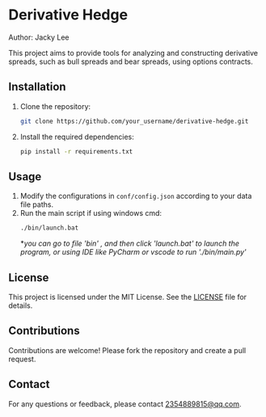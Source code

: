 # Derivative Hedge

Author: Jacky Lee

This project aims to provide tools for analyzing and constructing derivative spreads, such as bull spreads and bear spreads, using options contracts.

## Installation

1. Clone the repository:
   ```bash
   git clone https://github.com/your_username/derivative-hedge.git
   ```
2. Install the required dependencies:
   ```bash
   pip install -r requirements.txt
   ```

## Usage

1. Modify the configurations in `conf/config.json` according to your data file paths.
2. Run the main script if using windows cmd:
   ```bash
   ./bin/launch.bat
   ```
   **you can go to file 'bin' , and then click 'launch.bat' to launch the program, or using IDE like PyCharm or vscode to run './bin/main.py'*

## License

This project is licensed under the MIT License. See the [LICENSE](LICENSE) file for details.

## Contributions

Contributions are welcome! Please fork the repository and create a pull request.

## Contact

For any questions or feedback, please contact [2354889815@qq.com](mailto:your_email@example.com).
